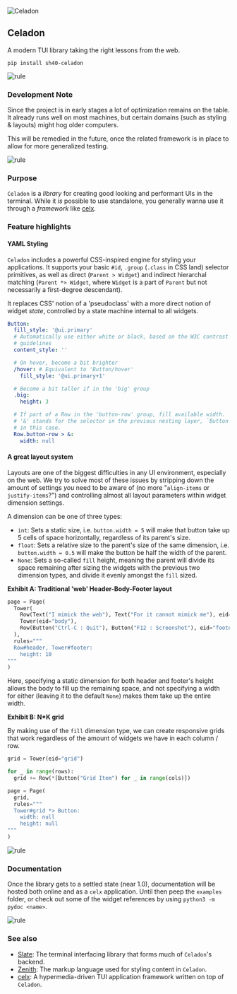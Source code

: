 ![Celadon](https://singlecolorimage.com/get/afe1af/1600x200)

## Celadon

A modern TUI library taking the right lessons from the web.

```
pip install sh40-celadon
```

![rule](https://singlecolorimage.com/get/afe1af/1600x3)

### Development Note

Since the project is in early stages a lot of optimization remains on
the table. It already runs well on most machines, but certain domains
(such as styling & layouts) might hog older computers.

This will be remedied in the future, once the related framework is in
place to allow for more generalized testing.

![rule](https://singlecolorimage.com/get/afe1af/1600x3)

### Purpose

`Celadon` is a _library_ for creating good looking and performant
UIs in the terminal. While it _is_ possible to use standalone,
you generally wanna use it through a _framework_ like [celx]().

### Feature highlights

#### YAML Styling

`Celadon` includes a powerful CSS-inspired engine for styling your
applications. It supports your basic `#id`, `.group` (`.class` in CSS
land) selector primitives, as well as direct (`Parent > Widget`) and
indirect hierarchal matching (`Parent *> Widget`, where `Widget` is a
part of `Parent` but not necessarily a first-degree descendant).

It replaces CSS' notion of a 'pseudoclass' with a more direct notion
of widget _state_, controlled by a state machine internal to all widgets.

```yaml
Button:
  fill_style: '@ui.primary'
  # Automatically use either white or black, based on the W3C contrast
  # guidelines
  content_style: '' 

  # On hover, become a bit brighter
  /hover: # Equivalent to 'Button/hover'
    fill_style: '@ui.primary+1'

  # Become a bit taller if in the 'big' group
  .big:
    height: 3

  # If part of a Row in the 'button-row' group, fill available width.
  # '&' stands for the selector in the previous nesting layer, `Button`
  # in this case.
  Row.button-row > &:
    width: null
```

#### A great layout system

Layouts are one of the biggest difficulties in any UI environment,
especially on the web. We try to solve most of these issues by stripping
down the amount of settings _you_ need to be aware of (no more "`align-items`
or `justify-items`?") and controlling almost all layout parameters within
widget dimension settings.

A dimension can be one of three types:

- `int`: Sets a static size, i.e. `button.width = 5` will make that button
    take up 5 cells of space horizontally, regardless of its parent's size.
- `float`: Sets a relative size to the parent's size of the same dimension,
    i.e. `button.width = 0.5` will make the button be half the width of the
    parent.
- `None`: Sets a so-called `fill` height, meaning the parent will divide
    its space remaining after sizing the widgets with the previous two
    dimension types, and divide it evenly amongst the `fill` sized.

**Exhibit A: Traditional 'web' Header-Body-Footer layout**

```python
page = Page(
  Tower(
    Row(Text("I mimick the web"), Text("For it cannot mimick me"), eid="header"),
    Tower(eid="body"),
    Row(Button("Ctrl-C : Quit"), Button("F12 : Screenshot"), eid="footer")
  ),
  rules="""
  Row#header, Tower#footer:
    height: 10
"""
)
```

Here, specifying a static dimension for both header and footer's height
allows the body to fill up the remaining space, and not specifying a width
for either (leaving it to the default `None`) makes them take up the entire
width.

**Exhibit B: N*K grid**

By making use of the `fill` dimension type, we can create responsive grids
that work regardless of the amount of widgets we have in each column / row.

```python
grid = Tower(eid="grid")

for _ in range(rows):
  grid += Row(*[Button("Grid Item") for _ in range(cols)])

page = Page(
  grid,
  rules="""
  Tower#grid *> Button:
    width: null
    height: null  
"""
)
```

![rule](https://singlecolorimage.com/get/afe1af/1600x3)

### Documentation

Once the library gets to a settled state (near 1.0), documentation will be
hosted both online and as a `celx` application. Until then peep the `examples`
folder, or check out some of the widget references by using `python3 -m pydoc <name>`.

![rule](https://singlecolorimage.com/get/afe1af/1600x3)

### See also

- [Slate](https://github.com/shade40/slate): The terminal interfacing library that
  forms much of `Celadon`'s backend.
- [Zenith](https://github.com/shade40/zenith): The markup language used for styling
  content in `Celadon`.
- [celx](https://github.com/shade40/celx): A hypermedia-driven TUI application framework
  written on top of `Celadon`.
